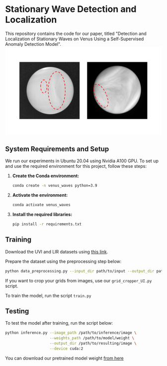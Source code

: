 # Stationary Wave Detection and Localization
This repository contains the code for our paper, titled "Detection and Localization of Stationary Waves on Venus Using a Self-Supervised Anomaly Detection Model".
![](images/StationaryWave_Example_LIR_UVI.png)
## System Requirements and Setup
We run our experiments in Ubuntu 20.04 using Nvidia A100 GPU.
To set up and use the required environment for this project, follow these steps:

1. **Create the Conda environment:**
   ```bash
   conda create -n venus_waves python=3.9

2. **Activate the environment:**
   ```bash
   conda activate venus_waves

3. **Install the required libraries:**
   ```bash
   pip install -r requirements.txt

## Training 
Download the UVI and LIR datasets using [this link](https://drive.google.com/uc?export=download&id=1T4ZFRP7V-_1gKvfZNUgg-xHw8OmGsbXw).

Prepare the dataset using the preprocessing step below:
```bash
python data_preprocessing.py --input_dir path/to/input --output_dir path/to/output --workers 4 --datatype uvi_or_lir
```

If you want to crop your grids from images, use our `grid_cropper_UI.py` script.

To train the model, run the script `train.py`

## Testing 
To test the model after training, run the script below:
```bash
python inference.py --image_path /path/to/inference/image \
                    --weights_path /path/to/model/weight \
                    --output_dir /path/to/resulting/image \
                    --device cuda:2
```
You can download our pretrained model weight [from here](https://drive.google.com/file/d/1gfI0BjzUdce8i8qY8tO_pkzfCzzGx8zA/view?usp=sharing)
